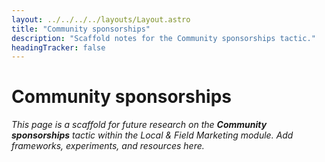 ```yaml
---
layout: ../../../../layouts/Layout.astro
title: "Community sponsorships"
description: "Scaffold notes for the Community sponsorships tactic."
headingTracker: false
---
```

# Community sponsorships

_This page is a scaffold for future research on the **Community sponsorships** tactic within the Local & Field Marketing module. Add frameworks, experiments, and resources here._
